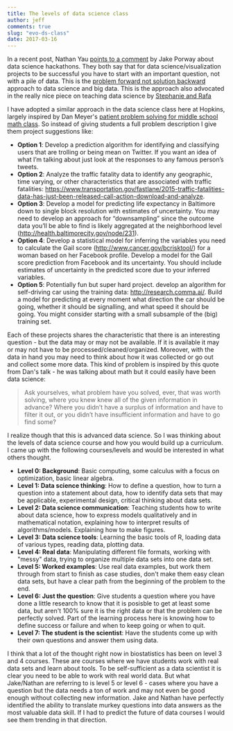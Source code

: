 ```yaml
---
title: The levels of data science class
author: jeff
comments: true
slug: "evo-ds-class"
date: 2017-03-16
---
```


In a recent post, Nathan Yau [points to a comment](http://flowingdata.com/2013/03/12/data-hackathon-challenges-and-why-questions-are-important/) by Jake Porway about data science hackathons. They both say that for data science/visualization projects to be successful you have to start with an important question, not with a pile of data. This is the [problem forward not solution backward](http://simplystatistics.org/2013/05/29/what-statistics-should-do-about-big-data-problem-forward-not-solution-backward/) approach to data science and big data. This is the approach also advocated in the really nice piece on teaching data science by [Stephanie and Rafa](https://arxiv.org/abs/1612.07140)

I have adopted a similar approach in the data science class here at Hopkins, largely inspired by Dan Meyer's [patient problem solving for middle school math class](https://www.ted.com/talks/dan_meyer_math_curriculum_makeover/transcript). So instead of giving students a full problem description I give them project suggestions like: 

* __Option 1__: Develop a prediction algorithm for identifying and classifying users that are trolling or being mean on Twitter. If you want an idea of what I’m talking about just look at the responses to any famous person’s tweets.
* __Option 2__:  Analyze the traffic fatality data to identify any geographic, time varying, or other characteristics that are associated with traffic fatalities: https://www.transportation.gov/fastlane/2015-traffic-fatalities-data-has-just-been-released-call-action-download-and-analyze.
* __Option 3__: Develop a model for predicting life expectancy in Baltimore down to single block resolution with estimates of uncertainty. You may need to develop an approach for “downsampling” since the outcome data you’ll be able to find is likely aggregated at the neighborhood level (http://health.baltimorecity.gov/node/231).
* __Option 4__: Develop a statistical model for inferring the variables you need to calculate the Gail score (http://www.cancer.gov/bcrisktool/) for a woman based on her Facebook profile. Develop a model for the Gail score prediction from Facebook and its uncertainty. You should include estimates of uncertainty in the predicted score due to your inferred variables.
* __Option 5__: Potentially fun but super hard project. develop an algorithm for self-driving car using the training data: http://research.comma.ai/. Build a model for predicting at every moment what direction the car should be going, whether it should be signalling, and what speed it should be going. You might consider starting with a small subsample of the (big) training set.

Each of these projects shares the characteristic that there is an interesting question - but the data may or may not be available. If it is available it may or may not have to be processed/cleaned/organized. Moreover, with the data in hand you may need to think about how it was collected or go out and collect some more data. This kind of problem is inspired by this quote from Dan's talk - he was talking about math but it could easily have been data science: 

> Ask yourselves, what problem have you solved, ever, that was worth solving, where you knew knew all of the given information in advance? Where you didn’t have a surplus of information and have to filter it out, or you didn’t have insufficient information and have to go
find some?

I realize though that this is advanced data science. So I was thinking about the levels of data science course and how you would build up a curriculum. I came up with the following courses/levels and would be interested in what others thought. 

* __Level 0: Background__: Basic computing, some calculus with a focus on optimization, basic linear algebra. 
* __Level 1: Data science thinking__: How to define a question, how to turn a question into a statement about data, how to identify data sets that may be applicable, experimental design, critical thinking about data sets. 
* __Level 2: Data science communication__: Teaching students how to write about data science, how to express models qualitatively and in mathematical notation, explaining how to interpret results of algorithms/models. Explaining how to make figures. 
* __Level 3: Data science tools__: Learning the basic tools of R, loading data of various types, reading data, plotting data. 
* __Level 4: Real data__: Manipulating different file formats, working with "messy" data, trying to organize multiple data sets into one data set. 
* __Level 5: Worked examples__: Use real data examples, but work them through from start to finish as case studies, don't make them easy clean data sets, but have a clear path from the beginning of the problem to the end. 
* __Level 6: Just the question__: Give students a question where you have done a little research to know that it is posisble to get at least some data, but aren't 100% sure it is the right data or that the problem can be perfectly solved. Part of the learning process here is knowing how to define success or failure and when to keep going or when to quit. 
* __Level 7: The student is the scientist__: Have the students come up with their own questions and answer them using data. 


I think that a lot of the thought right now in biostatistics has been on level 3 and 4 courses. These are courses where we have students work with real data sets and learn about tools. To be self-sufficient as a data scientist it is clear you need to be able to work with real world data. 
But what Jake/Nathan are referring to is level 5 or level 6 - cases where you have a question but the data needs a ton of work and may not even be good enough without collecting new information. Jake and Nathan have perfectly identified the ability to translate murkey questions into data answers as the most valuable data skill. If I had to predict the future of data courses I would see them trending in that direction.

